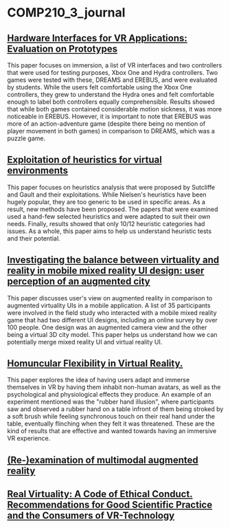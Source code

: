 # COMP210_3_journal
## [Hardware Interfaces for VR Applications: Evaluation on Prototypes](http://ieeexplore.ieee.org.ezproxy.falmouth.ac.uk/stamp/stamp.jsp?arnumber=7363283&tag=1)
This paper focuses on immersion, a list of VR interfaces and two controllers that were used for testing purposes, Xbox One and Hydra controllers. Two games were tested with these, DREAMS and EREBUS, and were evaluated by students. While the users felt comfortable using the Xbox One controllers, they grew to understand the Hydra ones and felt comfortable enough to label both controllers equally comprehensible. Results showed that while both games contained considerable motion sickness, it was more noticeable in EREBUS. However, it is important to note that EREBUS was more of an action-adventure game (despite there being no mention of player movement in both games) in comparison to DREAMS, which was a puzzle game. 


## [Exploitation of heuristics for virtual environments](https://dl-acm-org.ezproxy.falmouth.ac.uk/citation.cfm?id=2399065)
This paper focuses on heuristics analysis that were proposed by Sutcliffe and Gault and their exploitations. While Nielsen's heuristics have been hugely popular, they are too generic to be used in specific areas. As a result, new methods have been proposed. The papers that were examined used a hand-few selected heuristics and were adapted to suit their own needs. Finally, results showed that only 10/12 heuristic categories had issues. As a whole, this paper aims to help us understand heuristic tests and their potential. 


## [Investigating the balance between virtuality and reality in mobile mixed reality UI design: user perception of an augmented city](https://dl-acm-org.ezproxy.falmouth.ac.uk/citation.cfm?id=2641201)
This paper discusses user's view on augmented reality in comparison to augmented virtuality UIs in a mobile application. A list of 35 participants were involved in the field study who interacted with a mobile mixed reality game that had two different UI designs, including an online survey by over 100 people. One design was an augmented camera view and the other being a virtual 3D city model. This paper helps us understand how we can potentially merge mixed reality UI and virtual reality UI. 


## [Homuncular Flexibility in Virtual Reality.](http://web.a.ebscohost.com.ezproxy.falmouth.ac.uk/ehost/detail/detail?vid=0&sid=df871a56-6360-4d60-a9b4-8c51ee6bc4f8%40sessionmgr4008&bdata=JnNpdGU9ZWhvc3QtbGl2ZQ%3d%3d#AN=102884181&db=ufh)

This paper explores the idea of having users adapt and immerse themselves in VR by having them inhabit non-human avatars, as well as the psychological and physiological effects they produce. An example of an experiment mentioned was the "rubber hand illusion", where participants saw and observed a rubber hand on a table infront of them being stroked by a soft brush while feeling synchronous touch on their real hand under the table, eventually flinching when they felt it was threatened. These are the kind of results that are effective and wanted towards having an immersive VR experience.


## [(Re-)examination of multimodal augmented reality](https://dl-acm-org.ezproxy.falmouth.ac.uk/citation.cfm?id=3001961)


## [Real Virtuality: A Code of Ethical Conduct. Recommendations for Good Scientific Practice and the Consumers of VR-Technology](https://www.frontiersin.org/articles/10.3389/frobt.2016.00003/full)



